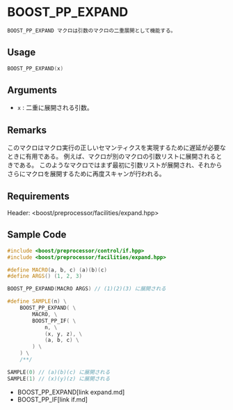 # BOOST_PP_EXPAND

```cpp
BOOST_PP_EXPAND マクロは引数のマクロの二重展開として機能する。
```

## Usage

```cpp
BOOST_PP_EXPAND(x)
```

## Arguments

- `x` :
	二重に展開される引数。

## Remarks

このマクロはマクロ実行の正しいセマンティクスを実現するために遅延が必要なときに有用である。
例えば、マクロが別のマクロの引数リストに展開されるときである。
このようなマクロではまず最初に引数リストが展開され、それからさらにマクロを展開するために再度スキャンが行われる。

## Requirements

Header: &lt;boost/preprocessor/facilities/expand.hpp&gt;

## Sample Code

```cpp
#include <boost/preprocessor/control/if.hpp>
#include <boost/preprocessor/facilities/expand.hpp>

#define MACRO(a, b, c) (a)(b)(c)
#define ARGS() (1, 2, 3)

BOOST_PP_EXPAND(MACRO ARGS) // (1)(2)(3) に展開される

#define SAMPLE(n) \
	BOOST_PP_EXPAND( \
		MACRO, \
		BOOST_PP_IF( \
			n, \
			(x, y, z), \
			(a, b, c) \
		) \
	) \
	/**/

SAMPLE(0) // (a)(b)(c) に展開される
SAMPLE(1) // (x)(y)(z) に展開される
```
* BOOST_PP_EXPAND[link expand.md]
* BOOST_PP_IF[link if.md]

